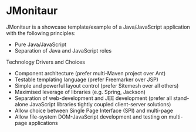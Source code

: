 JMonitaur
================================

JMonitaur is a showcase template/example of a Java/JavaScript application with the following principles:
* Pure Java/JavaScript
* Separation of Java and JavaScript roles

Technology Drivers and Choices
* Component architecture (prefer multi-Maven project over Ant)
* Testable templating language (prefer Freemarker over JSP)
* Simple and powerful layout control (prefer Sitemesh over all others)
* Maximised leverage of libraries (e.g. Spring, Jackson)
* Separation of web-development and JEE development (prefer all stand-alone JavaScript libraries tightly coupled client-server solutions)
* Allow choice between Single Page Interface (SPI) and multi-page
* Allow file-system DOM-JavaScript development and testing on multi-page applications